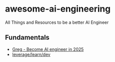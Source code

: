 # awesome-ai-engineering
All Things and Resources to be a better AI Engineer

## Fundamentals

- [Greg - Become AI engineer in 2025](https://youtu.be/PSWUr5E_OKY)
- [leverage/learn/dev](https://www.leverage.to/learn/dev)

